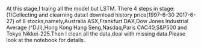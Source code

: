 At this stage,I traing all the model but LSTM.
There 4 steps in stage:
(1)Collecting  and clearning data:I download history price(1997-6-30 2017-6-27) of 8 stocks,namely,Australia ASX,Frankfurt DAX,Dow Jones Industrial Average (^DJI),Hong Kong Hang Seng,Nasdaq,Paris CAC40,S&P500 and Tokyo Nikkei-225.Then I clean all the data,deal with missing data.Please look at the notebook for details.
